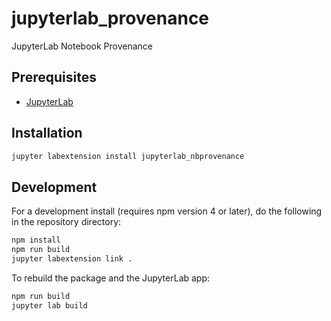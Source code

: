 # jupyterlab_provenance

JupyterLab Notebook Provenance


## Prerequisites

* [JupyterLab](http://jupyterlab.readthedocs.io/en/latest/getting_started/installation.html)

## Installation

```bash
jupyter labextension install jupyterlab_nbprovenance
```

## Development

For a development install (requires npm version 4 or later), do the following in the repository directory:

```bash
npm install
npm run build
jupyter labextension link .
```

To rebuild the package and the JupyterLab app:

```bash
npm run build
jupyter lab build
```

